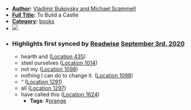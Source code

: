 - **[Author](<Author.md>):** [Vladimir Bukovsky and Michael Scammell](<Vladimir Bukovsky and Michael Scammell.md>)
- **[Full Title](<Full Title.md>):** To Build a Castle
- **[Category](<Category.md>):** [books](<books.md>)
- ![](https://images-na.ssl-images-amazon.com/images/I/51uGU0nl%2BbL._SL400_.jpg)
- ### Highlights first synced by [Readwise](<Readwise.md>) [September 3rd, 2020](<September 3rd, 2020.md>)
    - hearth and ([Location 435](https://readwise.io/to_kindle?action=open&asin=B06XDSCM3B&location=435))
    - steel ourselves ([Location 1014](https://readwise.io/to_kindle?action=open&asin=B06XDSCM3B&location=1014))
    - not my ([Location 1098](https://readwise.io/to_kindle?action=open&asin=B06XDSCM3B&location=1098))
    - nothing I can do to change it. ([Location 1098](https://readwise.io/to_kindle?action=open&asin=B06XDSCM3B&location=1098))
    - “ ([Location 1291](https://readwise.io/to_kindle?action=open&asin=B06XDSCM3B&location=1291))
    - all ([Location 1297](https://readwise.io/to_kindle?action=open&asin=B06XDSCM3B&location=1297))
    - have called this ([Location 1624](https://readwise.io/to_kindle?action=open&asin=B06XDSCM3B&location=1624))
        - **Tags**: #[orange](<orange.md>)

